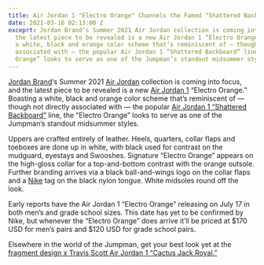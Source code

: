 ```yaml
---
title: Air Jordan 1 "Electro Orange" Channels the Famed "Shattered Backboard" Series
date: 2021-03-16 02:13:00 Z
exceprt: Jordan Brand‘s Summer 2021 Air Jordan collection is coming into focus, and
  the latest piece to be revealed is a new Air Jordan 1 “Electro Orange.” Boasting
  a white, black and orange color scheme that’s reminiscent of — though not directly
  associated with — the popular Air Jordan 1 “Shattered Backboard” line, the “Electro
  Orange” looks to serve as one of the Jumpman’s standout midsummer styles.
---
```


[Jordan Brand](https://hypebeast.com/tags/jordan-brand)‘s Summer 2021 [Air Jordan](https://hypebeast.com/tags/air-jordan) collection is coming into focus, and the latest piece to be revealed is a new [Air Jordan 1](https://hypebeast.com/tags/air-jordan-1) “Electro Orange.” Boasting a white, black and orange color scheme that’s reminiscent of — though not directly associated with — the popular [Air Jordan 1 “Shattered Backboard”](https://hypebeast.com/2015/6/air-jordan-1-retro-high-shattered-backboard) line, the “Electro Orange” looks to serve as one of the Jumpman’s standout midsummer styles.

Uppers are crafted entirely of leather. Heels, quarters, collar flaps and toeboxes are done up in white, with black used for contrast on the mudguard, eyestays and Swooshes. Signature “Electro Orange” appears on the high-gloss collar for a top-and-bottom contrast with the orange outsole. Further branding arrives via a black ball-and-wings logo on the collar flaps and a [Nike](https://hypebeast.com/tags/nike) tag on the black nylon tongue. White midsoles round off the look.

Early reports have the Air Jordan 1 “Electro Orange” releasing on July 17 in both men’s and grade school sizes. This date has yet to be confirmed by Nike, but whenever the “Electro Orange” does arrive it’ll be priced at $170 USD for men’s pairs and $120 USD for grade school pairs.

Elsewhere in the world of the Jumpman, get your best look yet at the [fragment design x Travis Scott Air Jordan 1 “Cactus Jack Royal.”](https://hypebeast.com/2021/3/fragment-design-travis-scott-air-jordan-1-la-flame-cactus-jack-aj1-hiroshi-fujiwara-best-look-yet-info-details)